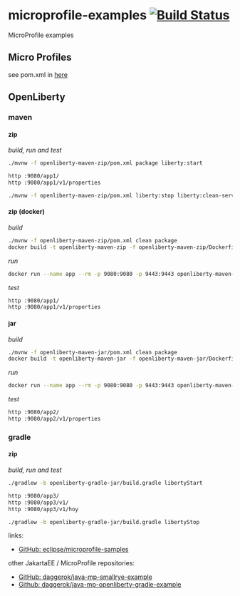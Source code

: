 # microprofile-examples [![Build Status](https://travis-ci.org/daggerok/microprofile-examples.svg?branch=master)](https://travis-ci.org/daggerok/microprofile-examples)
MicroProfile examples

## Micro Profiles

see pom.xml in [here](./maven-profiles)

## OpenLiberty

### maven

#### zip

_build, run and test_

```bash
./mvnw -f openliberty-maven-zip/pom.xml package liberty:start

http :9080/app1/
http :9080/app1/v1/properties

./mvnw -f openliberty-maven-zip/pom.xml liberty:stop liberty:clean-server
```

#### zip (docker)

_build_

```bash
./mvnw -f openliberty-maven-zip/pom.xml clean package
docker build -t openliberty-maven-zip -f openliberty-maven-zip/Dockerfile openliberty-maven-zip
```

_run_

```bash
docker run --name app --rm -p 9080:9080 -p 9443:9443 openliberty-maven-zip
```

_test_

```bash
http :9080/app1/
http :9080/app1/v1/properties
```

#### jar

_build_

```bash
./mvnw -f openliberty-maven-jar/pom.xml clean package
docker build -t openliberty-maven-jar -f openliberty-maven-jar/Dockerfile openliberty-maven-jar
```

_run_

```bash
docker run --name app --rm -p 9080:9080 -p 9443:9443 openliberty-maven-jar
```

_test_

```bash
http :9080/app2/
http :9080/app2/v1/properties
```

### gradle

#### zip

_build, run and test_

```bash
./gradlew -b openliberty-gradle-jar/build.gradle libertyStart

http :9080/app3/
http :9080/app3/v1/
http :9080/app3/v1/hoy

./gradlew -b openliberty-gradle-jar/build.gradle libertyStop
```

links:

* [GitHub: eclipse/microprofile-samples](https://github.com/eclipse/microprofile-samples/blob/master/pom.xml)

other JakartaEE / MicroProfile repositories:

* [GitHub: daggerok/java-mp-smallrye-example](https://github.com/daggerok/java-mp-smallrye-example)
* [Github: daggerok/java-mp-openliberty-gradle-example](https://github.com/daggerok/java-mp-openliberty-gradle-example)
